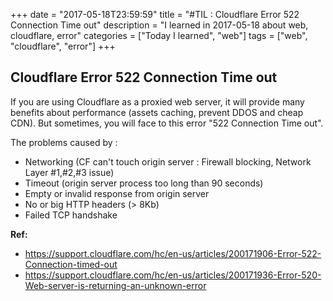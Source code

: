 +++
date = "2017-05-18T23:59:59"
title = "#TIL : Cloudflare Error 522 Connection Time out"
description = "I learned in 2017-05-18 about web, cloudflare, error"
categories = ["Today I learned", "web"]
tags = ["web", "cloudflare", "error"]
+++



## Cloudflare Error 522 Connection Time out

If you are using Cloudflare as a proxied web server, it will provide many benefits about performance (assets caching, prevent DDOS and cheap CDN). But sometimes, you will face to this error "522 Connection Time out".

The problems caused by :

- Networking (CF can't touch origin server : Firewall blocking, Network Layer #1,#2,#3 issue)
- Timeout (origin server process too long than 90 seconds)
- Empty or invalid response from origin server
- No or big HTTP headers (> 8Kb)
- Failed TCP handshake

**Ref:**

- https://support.cloudflare.com/hc/en-us/articles/200171906-Error-522-Connection-timed-out
- https://support.cloudflare.com/hc/en-us/articles/200171936-Error-520-Web-server-is-returning-an-unknown-error
